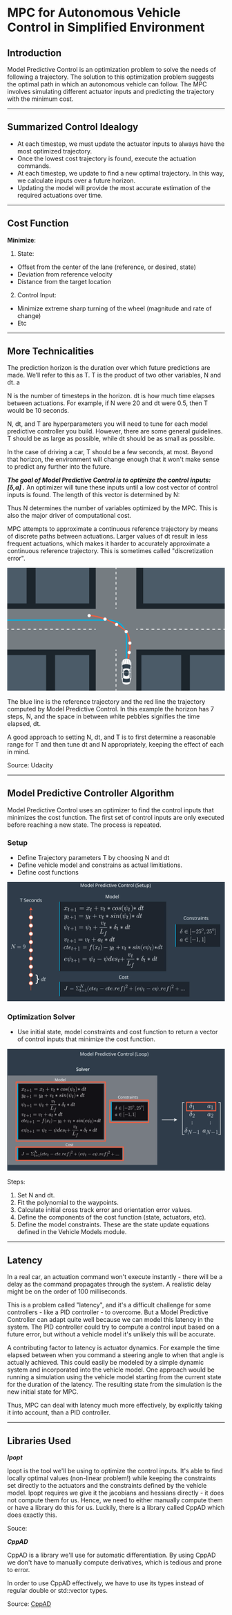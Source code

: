 # MPC for Autonomous Vehicle Control in Simplified Environment


## Introduction

Model Predictive Control is an optimization problem to solve the needs of following a trajectory. The solution to this optimization problem suggests the optimal path in which an autonomous vehicle can follow. The MPC involves simulating different actuator inputs and predicting the trajectory with the minimum cost.

---
## Summarized Control Idealogy

- At each timestep, we must update the actuator inputs to always have the most optimized trajectory. 
- Once the lowest cost trajectory is found, execute the actuation commands.
- At each timestep, we update to find a new optimal trajectory. In this way, we calculate inputs over a future horizon.
- Updating the model will provide the most accurate estimation of the required actuations over time.

---
## Cost Function

**Minimize**:

1. State:
- Offset from the center of the lane (reference, or desired, state)
- Deviation from reference velocity
- Distance from the target location

2. Control Input:
- Minimize extreme sharp turning of the wheel (magnitude and rate of change)
- Etc

---
## More Technicalities

The prediction horizon is the duration over which future predictions are made. We’ll refer to this as T. T is the product of two other variables, N and dt.
a

N is the number of timesteps in the horizon. dt is how much time elapses between actuations. For example, if N were 20 and dt were 0.5, then T would be 10 seconds.

N, dt, and T are hyperparameters you will need to tune for each model predictive controller you build. However, there are some general guidelines. T should be as large as possible, while dt should be as small as possible.

In the case of driving a car, T should be a few seconds, at most. Beyond that horizon, the environment will change enough that it won't make sense to predict any further into the future.

***The goal of Model Predictive Control is to optimize the control inputs: [δ,a] .*** An optimizer will tune these inputs until a low cost vector of control inputs is found. The length of this vector is determined by N: 

Thus N determines the number of variables optimized by the MPC. This is also the major driver of computational cost.

MPC attempts to approximate a continuous reference trajectory by means of discrete paths between actuations. Larger values of dt result in less frequent actuations, which makes it harder to accurately approximate a continuous reference trajectory. This is sometimes called "discretization error".

![Trajectory Horizon](images/trajectory_horizon.png)

The blue line is the reference trajectory and the red line the trajectory computed by Model Predictive Control. In this example the horizon has 7 steps, N, and the space in between white pebbles signifies the time elapsed, dt.

A good approach to setting N, dt, and T is to first determine a reasonable range for T and then tune dt and N appropriately, keeping the effect of each in mind.

Source: Udacity

---
## Model Predictive Controller Algorithm

Model Predictive Control uses an optimizer to find the control inputs that minimizes the cost function. The first set of control inputs are only executed before reaching a new state. The process is repeated.

### Setup

- Define Trajectory parameters T by choosing N and dt
- Define vehicle model and constrains as actual limitiations.
- Define cost functions

![MPC_Setup](images/MPC_Setup.png)

### Optimization Solver

- Use initial state, model constraints and cost function to return a vector of control inputs that minimize the cost function.

![MPC_Solver](images/MPC_Solver.png)

Steps:

1. Set N and dt.
2. Fit the polynomial to the waypoints.
3. Calculate initial cross track error and orientation error values.
4. Define the components of the cost function (state, actuators, etc).
5. Define the model constraints. These are the state update equations defined in the Vehicle Models module.

---
## Latency
In a real car, an actuation command won't execute instantly - there will be a delay as the command propagates through the system. A realistic delay might be on the order of 100 milliseconds.

This is a problem called "latency", and it's a difficult challenge for some controllers - like a PID controller - to overcome. But a Model Predictive Controller can adapt quite well because we can model this latency in the system. The PID controller could try to compute a control input based on a future error, but without a vehicle model it's unlikely this will be accurate.

A contributing factor to latency is actuator dynamics. For example the time elapsed between when you command a steering angle to when that angle is actually achieved. This could easily be modeled by a simple dynamic system and incorporated into the vehicle model. One approach would be running a simulation using the vehicle model starting from the current state for the duration of the latency. The resulting state from the simulation is the new initial state for MPC.

Thus, MPC can deal with latency much more effectively, by explicitly taking it into account, than a PID controller.

---
## Libraries Used

***Ipopt***

Ipopt is the tool we'll be using to optimize the control inputs. It's able to find locally optimal values (non-linear problem!) while keeping the constraints set directly to the actuators and the constraints defined by the vehicle model. Ipopt requires we give it the jacobians and hessians directly - it does not compute them for us. Hence, we need to either manually compute them or have a library do this for us. Luckily, there is a library called CppAD which does exactly this.

Souce: 

***CppAD***

CppAD is a library we'll use for automatic differentiation. By using CppAD we don't have to manually compute derivatives, which is tedious and prone to error.

In order to use CppAD effectively, we have to use its types instead of regular double or std::vector types.

Source: [CppAD](https://github.com/coin-or/CppAD)
 